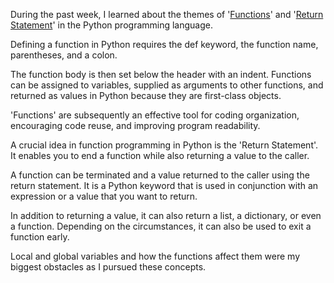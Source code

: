 During the past week, I learned about the themes of '[Functions](https://github.com/skandikonda123/personal-blog/blob/main/functions.py)' and '[Return Statement](https://github.com/skandikonda123/personal-blog/blob/main/Return%20Statement.py)' in the Python programming language.

Defining a function in Python requires the def keyword, the function name, parentheses, and a colon.

The function body is then set below the header with an indent. Functions can be assigned to variables, supplied as arguments to other functions, and returned as values in Python because they are first-class objects.

'Functions' are subsequently an effective tool for coding organization, encouraging code reuse, and improving program readability.

A crucial idea in function programming in Python is the 'Return Statement'. It enables you to end a function while also returning a value to the caller.

A function can be terminated and a value returned to the caller using the return statement. It is a Python keyword that is used in conjunction with an expression or a value that you want to return. 

In addition to returning a value, it can also return a list, a dictionary, or even a function. Depending on the circumstances, it can also be used to exit a function early.

Local and global variables and how the functions affect them were my biggest obstacles as I pursued these concepts.
